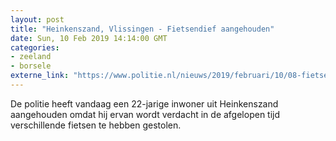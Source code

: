```yaml
---
layout: post
title: "Heinkenszand, Vlissingen - Fietsendief aangehouden"
date: Sun, 10 Feb 2019 14:14:00 GMT
categories: 
- zeeland 
- borsele 
externe_link: "https://www.politie.nl/nieuws/2019/februari/10/08-fietsendief-aangehouden.html"
---
```


De politie heeft vandaag een 22-jarige inwoner uit Heinkenszand aangehouden omdat hij ervan wordt verdacht in de afgelopen tijd verschillende fietsen te hebben gestolen.
